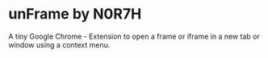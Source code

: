 # unFrame by N0R7H

A tiny Google Chrome - Extension to open a frame or iframe
in a new tab or window using a context menu.
